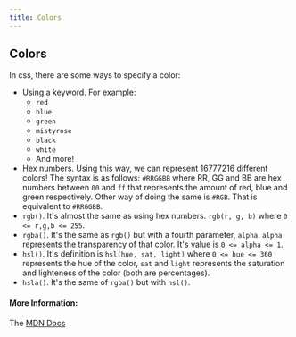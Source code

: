 ```yaml
---
title: Colors
---
```


## Colors

In css, there are some ways to specify a color:

* Using a keyword. For example:
  * `red`
  * `blue`
  * `green`
  * `mistyrose`
  * `black`
  * `white`
  * And more!
* Hex numbers. Using this way, we can represent 16777216 different colors! The syntax is as follows:
  `#RRGGBB` where RR, GG and BB are hex numbers between `00` and `ff` that represents the amount of red, blue
  and green respectively. Other way of doing the same is `#RGB`. That is equivalent to `#RRGGBB`.
* `rgb()`. It's almost the same as using hex numbers. `rgb(r, g, b)` where `0 <= r,g,b <= 255`.
* `rgba()`. It's the same as `rgb()` but with a fourth parameter, `alpha`. `alpha` represents the transparency
  of that color. It's value is `0 <= alpha <= 1`.
* `hsl()`. It's definition is `hsl(hue, sat, light)` where `0 <= hue <= 360` represents the hue of the color,
  `sat` and `light` represents the saturation and lighteness of the color (both are percentages).
* `hsla()`. It's the same of `rgba()` but with `hsl()`.
  
#### More Information:
<!-- Please add any articles you think might be helpful to read before writing the article -->
The [MDN Docs](https://developer.mozilla.org/en-US/docs/Web/CSS/color_value)

